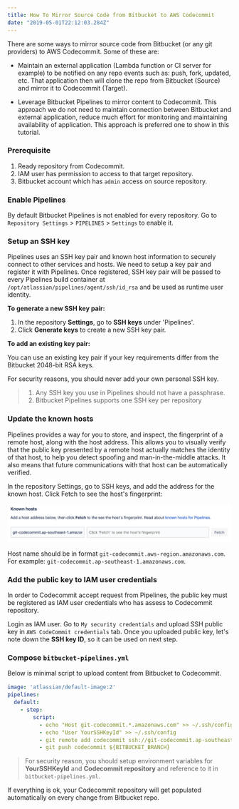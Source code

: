 ```yaml
---
title: How To Mirror Source Code from Bitbucket to AWS Codecommit
date: "2019-05-01T22:12:03.284Z"
---
```


There are some ways to mirror source code from Bitbucket (or any git providers) to AWS Codecommit. Some of these are:

- Maintain an external application (Lambda function or CI server for example) to be notified on any repo events such as: push, fork, updated, etc. 
That application then will clone the repo from Bitbucket (Source) and mirror it to Codecommit (Target).

- Leverage Bitbucket Pipelines to mirror content to Codecommit. This approach we do not need to maintain connection between
Bitbucket and external application, reduce much effort for monitoring and maintaining availability of application.
This approach is preferred one to show in this tutorial.

### Prerequisite

1. Ready repository from Codecommit.
2. IAM user has permission to access to that target repository. 
3. Bitbucket account which has `admin` access on source repository.


### Enable Pipelines

By default Bitbucket Pipelines is not enabled for every repository. Go to `Repository Settings` > `PIPELINES` > `Settings` to enable it.

### Setup an SSH key

Pipelines uses an SSH key pair and known host information to securely connect to other services and hosts. We need to setup a key pair and register
it with Pipelines. Once registered, SSH key pair will be passed to every Pipelines build container at `/opt/atlassian/pipelines/agent/ssh/id_rsa` and be
used as runtime user identity.

**To generate a new SSH key pair:**

1. In the repository **Settings**, go to **SSH keys** under 'Pipelines'.
2. Click **Generate keys** to create a new SSH key pair.

**To add an existing key pair:**

You can use an existing key pair if your key requirements differ from the Bitbucket 2048-bit RSA keys.

For security reasons, you should never add your own personal SSH key.

> 1. Any SSH key you use in Pipelines should not have a passphrase.
> 2. Bitbucket Pipelines supports one SSH key per repository

### Update the known hosts

Pipelines provides a way for you to store, and inspect, the fingerprint of a remote host, along with the host address. This allows you to visually verify that the public key presented by a remote host actually matches the identity of that host, to help you detect spoofing and man-in-the-middle attacks. It also means that future communications with that host can be automatically verified.

In the repository Settings, go to SSH keys, and add the address for the known host. Click Fetch to see the host's fingerprint:

![Pipelines Known Hosts](./pipelines-known-hosts.png)

Host name should be in format `git-codecommit.aws-region.amazonaws.com`. For example: `git-codecommit.ap-southeast-1.amazonaws.com`.

### Add the public key to IAM user credentials

In order to Codecommit accept request from Pipelines, the public key must be registered as IAM user credentials who has assess to Codecommit repository.

Login as IAM user. Go to `My security credentials` and upload SSH public key in `AWS CodeCommit credentials` tab. Once you uploaded public key,
let's note down the **SSH key ID**, so it can be used on next step.

### Compose `bitbucket-pipelines.yml`

Below is minimal script to upload content from Bitbucket to Codecommit.

```yaml
image: 'atlassian/default-image:2'
pipelines:
  default:
    - step:
        script:
          - echo "Host git-codecommit.*.amazonaws.com" >> ~/.ssh/config
          - echo "User YourSSHKeyId" >> ~/.ssh/config
          - git remote add codecommit ssh://git-codecommit.ap-southeast-1.amazonaws.com/v1/repos/your-repo
          - git push codecommit ${BITBUCKET_BRANCH}
```

> For security reason, you should setup environment variables for **YourSSHKeyId** and **Codecommit repository** and reference to it in `bitbucket-pipelines.yml`.
 
If everything is ok, your Codecommit repository will get populated automatically on every change from Bitbucket repo.